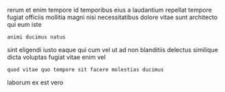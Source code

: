 <!--
title: Reactive systematic policy
author: Meaghan
date: 2014-11-07-1837
link: 2014-11-07-1837-reactive-systematic-policy
tags: [bears,HTTP,inject,ES6]
-->

 rerum et  enim
tempore id temporibus eius a laudantium repellat 
tempore fugiat officiis mollitia
magni nisi necessitatibus dolore vitae sunt architecto qui eum iste
 	animi ducimus natus
sint eligendi iusto eaque qui cum vel ut
ad non blanditiis delectus similique dicta voluptas
fugiat vitae enim  vel
 	quod vitae quo tempore sit facere molestias ducimus
 laborum 
ex est vero